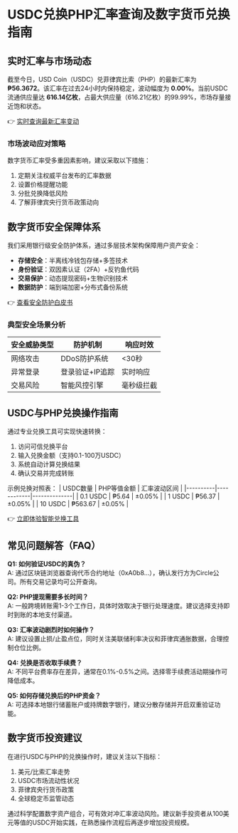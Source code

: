 # USDC兑换PHP汇率查询及数字货币兑换指南

## 实时汇率与市场动态
截至今日，USD Coin（USDC）兑菲律宾比索（PHP）的最新汇率为 **₱56.3672**。该汇率在过去24小时内保持稳定，波动幅度为 **0.00%**。当前USDC流通供应量达 **616.14亿枚**，占最大供应量（616.21亿枚）的99.99%，市场存量接近饱和状态。

👉 [实时查询最新汇率变动](https://bit.ly/okx_welcome)

### 市场波动应对策略
数字货币汇率受多重因素影响，建议采取以下措施：
1. 定期关注权威平台发布的汇率数据
2. 设置价格提醒功能
3. 分批兑换降低风险
4. 了解菲律宾央行货币政策动向

## 数字货币安全保障体系
我们采用银行级安全防护体系，通过多层技术架构保障用户资产安全：
- **存储安全**：半离线冷钱包存储+多签技术
- **身份验证**：双因素认证（2FA）+反钓鱼代码
- **交易保护**：动态提现密码+生物识别技术
- **数据防护**：端到端加密+分布式备份系统

👉 [查看安全防护白皮书](https://bit.ly/okx_welcome)

### 典型安全场景分析
| 安全威胁类型 | 防护机制 | 响应时效 |
|------------|----------|----------|
| 网络攻击    | DDoS防护系统 | <30秒    |
| 异常登录    | 登录验证+IP追踪 | 实时响应 |
| 交易风险    | 智能风控引擎 | 毫秒级拦截 |

## USDC与PHP兑换操作指南
通过专业兑换工具可实现快速转换：
1. 访问可信兑换平台
2. 输入兑换金额（支持0.1-100万USDC）
3. 系统自动计算兑换结果
4. 确认交易并完成转账

示例兑换对照表：
| USDC数量 | PHP等值金额 | 汇率波动区间 |
|----------|------------|--------------|
| 0.1 USDC | ₱5.64      | ±0.05%       |
| 1 USDC   | ₱56.37     | ±0.05%       |
| 10 USDC  | ₱563.67    | ±0.05%       |

👉 [立即体验智能兑换工具](https://bit.ly/okx_welcome)

## 常见问题解答（FAQ）

**Q1: 如何验证USDC的真伪？**  
A: 通过区块链浏览器查询代币合约地址（0xA0b8...），确认发行方为Circle公司。所有交易记录均可公开查询。

**Q2: PHP提现需要多长时间？**  
A: 一般跨境转账需1-3个工作日，具体时效取决于银行处理速度。建议选择支持即时到账的本地支付渠道。

**Q3: 汇率波动剧烈时如何操作？**  
A: 建议设置止损/止盈点位，同时关注美联储利率决议和菲律宾通胀数据，合理控制仓位比例。

**Q4: 兑换是否收取手续费？**  
A: 不同平台费率存在差异，通常在0.1%-0.5%之间。选择零手续费活动期操作可降低成本。

**Q5: 如何存储兑换后的PHP资金？**  
A: 可选择本地银行储蓄账户或持牌数字银行，建议分散存储并开启双重验证功能。

## 数字货币投资建议
在进行USDC与PHP的兑换操作时，建议关注以下指标：
1. 美元/比索汇率走势
2. USDC市场流动性状况
3. 菲律宾央行货币政策
4. 全球稳定币监管动态

通过科学配置数字资产组合，可有效对冲汇率波动风险。建议新手投资者从100美元等值的USDC开始实践，在熟悉操作流程后再逐步增加投资规模。